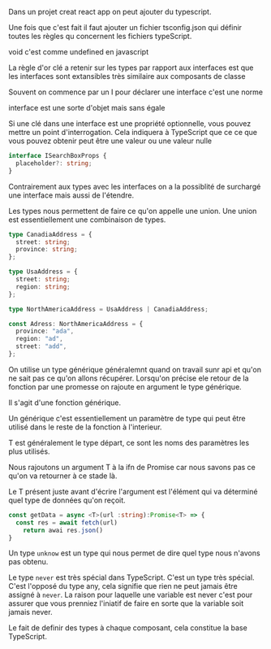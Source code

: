 Dans un projet creat react app on peut ajouter du typescript.

Une fois que c'est fait il faut ajouter un fichier tsconfig.json qui définir toutes les règles qu concernent les fichiers typeScript.

void c'est comme undefined en javascript

La règle d'or clé a retenir sur les types par rapport aux interfaces est que les interfaces sont extansibles très similaire aux composants de classe

Souvent on commence par un I pour déclarer une interface c'est une norme

interface est une sorte d'objet mais sans égale

Si une clé dans une interface est une propriété optionnelle, vous pouvez mettre un point d'interrogation.
Cela indiquera à TypeScript que ce ce que vous pouvez obtenir peut être une valeur ou une valeur nulle

```ts
interface ISearchBoxProps {
  placeholder?: string;
}
```

Contrairement aux types avec les interfaces on a la possiblité de surchargé une interface mais aussi de l'étendre.

Les types nous permettent de faire ce qu'on appelle une union.
Une union est essentiellement une combinaison de types.

```ts
type CanadiaAddress = {
  street: string;
  province: string;
};

type UsaAddress = {
  street: string;
  region: string;
};

type NorthAmericaAddress = UsaAddress | CanadiaAddress;

const Adress: NorthAmericaAddress = {
  province: "ada",
  region: "ad",
  street: "add",
};
```

On utilise un type générique généralemnt quand on travail sunr api et qu'on ne sait pas ce qu'on allons récupérer. Lorsqu'on précise ele retour de la fonction par une promesse on rajoute en argument le type générique.

Il s'agit d'une fonction générique.

Un générique c'est essentiellement un paramètre de type qui peut être utilisé dans le reste de la fonction à l'interieur.

T est généralement le type départ, ce sont les noms des paramètres les plus utilisés.

Nous rajoutons un argument T à la ifn de Promise car nous savons pas ce qu'on va retourner à ce stade là.

Le T présent juste avant d'écrire l'argument est l'élément qui va déterminé quel type de données qu'on reçoit.

```ts
const getData = async <T>(url :string):Promise<T> => {
  const res = await fetch(url)
    return awai res.json()
}
```

Un type `unknow` est un type qui nous permet de dire quel type nous n'avons pas obtenu.

Le type `never` est très spécial dans TypeScript. C'est un type très spécial. C'est l'opposé du type any, cela signifie que rien ne peut jamais être assigné à `never`. La raison pour laquelle une variable est never c'est pour assurer que vous prenniez l'iniatif de faire en sorte que la variable soit jamais never.

Le fait de definir des types à chaque composant, cela constitue la base TypeScript.
